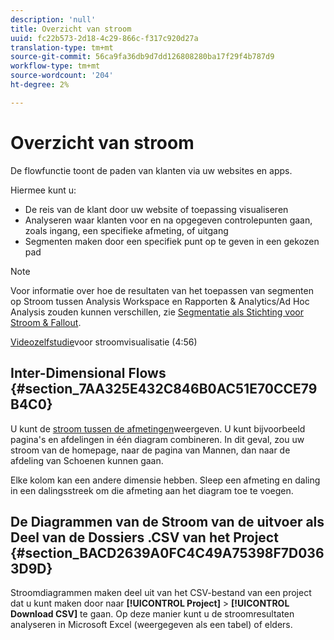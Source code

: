 ```yaml
---
description: 'null'
title: Overzicht van stroom
uuid: fc22b573-2d18-4c29-866c-f317c920d27a
translation-type: tm+mt
source-git-commit: 56ca9fa36db9d7dd126808280ba17f29f4b787d9
workflow-type: tm+mt
source-wordcount: '204'
ht-degree: 2%

---
```



# Overzicht van stroom

De flowfunctie toont de paden van klanten via uw websites en apps.

Hiermee kunt u:

* De reis van de klant door uw website of toepassing visualiseren
* Analyseren waar klanten voor en na opgegeven controlepunten gaan, zoals ingang, een specifieke afmeting, of uitgang
* Segmenten maken door een specifiek punt op te geven in een gekozen pad

>[!NOTE]
>
>Voor informatie over hoe de resultaten van het toepassen van segmenten op Stroom tussen Analysis Workspace en Rapporten &amp; Analytics/Ad Hoc Analysis zouden kunnen verschillen, zie [Segmentatie als Stichting voor Stroom &amp; Fallout](/help/analyze/analysis-workspace/visualizations/fallout/fallout-flow.md).

[Videozelfstudie](https://docs.adobe.com/content/help/en/analytics-learn/tutorials/analysis-workspace/analyzing-customer-journeys/flow-visualization.html)voor stroomvisualisatie (4:56)

## Inter-Dimensional Flows {#section_7AA325E432C846B0AC51E70CCE79B4C0}

U kunt de [stroom tussen de afmetingen](/help/analyze/analysis-workspace/visualizations/c-flow/multi-dimensional-flow.md)weergeven. U kunt bijvoorbeeld pagina&#39;s en afdelingen in één diagram combineren. In dit geval, zou uw stroom van de homepage, naar de pagina van Mannen, dan naar de afdeling van Schoenen kunnen gaan.

Elke kolom kan een andere dimensie hebben. Sleep een afmeting en daling in een dalingsstreek om die afmeting aan het diagram toe te voegen.

## De Diagrammen van de Stroom van de uitvoer als Deel van de Dossiers .CSV van het Project {#section_BACD2639A0FC4C49A75398F7D0363D9D}

Stroomdiagrammen maken deel uit van het CSV-bestand van een project dat u kunt maken door naar **[!UICONTROL Project]** > **[!UICONTROL Download CSV]** te gaan. Op deze manier kunt u de stroomresultaten analyseren in Microsoft Excel (weergegeven als een tabel) of elders.
